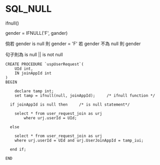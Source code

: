# SQL_NULL
ifnull()

gender = IFNULL('F', gander) 

倘若 gender is null 則 gender = 'F'
若 gender 不為 null 則 gender


句子則為 is null || is not null

    CREATE PROCEDURE `uspUserRequest`(
        UId int,
        IN joinAppId int
    )
    BEGIN

        declare tamp int;
        set tamp = ifnull(null, joinAppId);     /* ifnull function */

      if joinAppId is null then     /* is null statement*/

        select * from user_request_join as urj
            where urj.userId = UId;

      else

        select * from user_request_join as urj
        where urj.userId = UId and urj.UserJoinAppId = tamp_iui;

      end if;

    END
